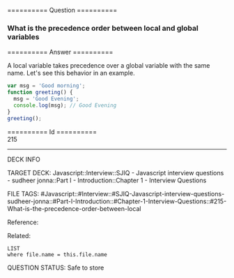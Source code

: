 ========== Question ==========  

### What is the precedence order between local and global variables  

========== Answer ==========  

A local variable takes precedence over a global variable with the same name.
Let's see this behavior in an example.

```javascript
var msg = 'Good morning';
function greeting() {
  msg = 'Good Evening';
  console.log(msg); // Good Evening
}
greeting();
```

========== Id ==========  
215

---

DECK INFO

TARGET DECK: Javascript::Interview::SJIQ - Javascript interview questions - sudheer jonna::Part I - Introduction::Chapter 1 - Interview Questions

FILE TAGS: #Javascript::#Interview::#SJIQ-Javascript-interview-questions-sudheer-jonna::#Part-I-Introduction::#Chapter-1-Interview-Questions::#215-What-is-the-precedence-order-between-local

Reference:

Related:

```dataview
LIST
where file.name = this.file.name
```

QUESTION STATUS: Safe to store
